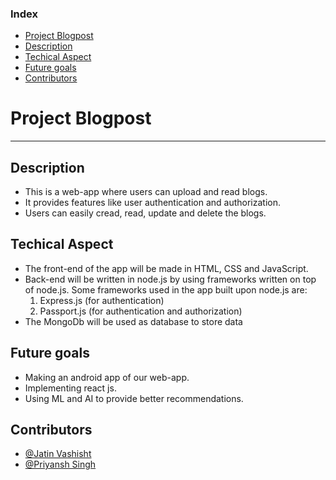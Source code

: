 
### Index
- [Project Blogpost](#project-blogpost)
- [Description](#description)
- [Techical Aspect](#techical-aspect)
- [Future goals](#future-goals)
- [Contributors](#contributors)

# Project Blogpost
---
## Description
- This is a web-app where users can upload and read blogs.
- It provides features like user authentication and authorization.
- Users can easily cread, read, update and delete the blogs.
  
## Techical Aspect
- The front-end of the app will be made in HTML, CSS and JavaScript.
- Back-end will be written in node.js by using frameworks written on top of node.js. Some frameworks used in the app built upon node.js are:
  1. Express.js (for authentication)
  2. Passport.js (for authentication and authorization)
- The MongoDb will be used as database to store data

## Future goals
- Making an android app of our web-app.
- Implementing react js.
- Using ML and AI to provide better recommendations.
  
## Contributors
- [@Jatin Vashisht](https://github.com/jatinvashisht1)
- [@Priyansh Singh](https://github.com/priyanshsingh)